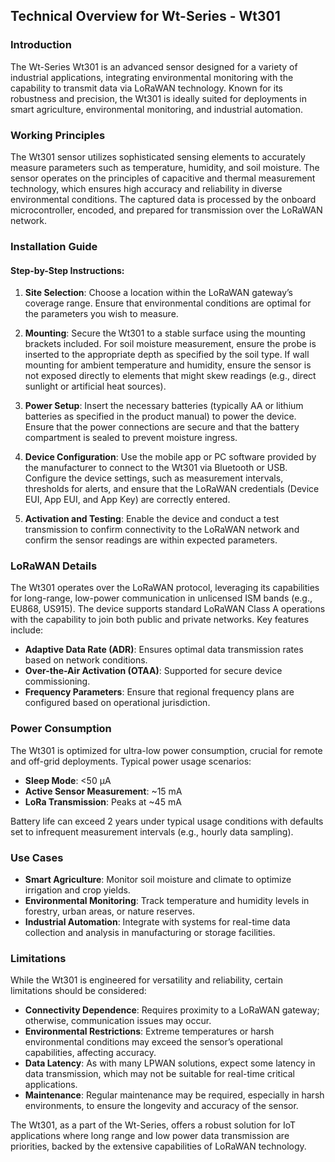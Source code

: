## Technical Overview for Wt-Series - Wt301

### Introduction

The Wt-Series Wt301 is an advanced sensor designed for a variety of industrial applications, integrating environmental monitoring with the capability to transmit data via LoRaWAN technology. Known for its robustness and precision, the Wt301 is ideally suited for deployments in smart agriculture, environmental monitoring, and industrial automation.

### Working Principles

The Wt301 sensor utilizes sophisticated sensing elements to accurately measure parameters such as temperature, humidity, and soil moisture. The sensor operates on the principles of capacitive and thermal measurement technology, which ensures high accuracy and reliability in diverse environmental conditions. The captured data is processed by the onboard microcontroller, encoded, and prepared for transmission over the LoRaWAN network.

### Installation Guide

#### Step-by-Step Instructions:

1. **Site Selection**: Choose a location within the LoRaWAN gateway’s coverage range. Ensure that environmental conditions are optimal for the parameters you wish to measure.
   
2. **Mounting**: Secure the Wt301 to a stable surface using the mounting brackets included. For soil moisture measurement, ensure the probe is inserted to the appropriate depth as specified by the soil type. If wall mounting for ambient temperature and humidity, ensure the sensor is not exposed directly to elements that might skew readings (e.g., direct sunlight or artificial heat sources).

3. **Power Setup**: Insert the necessary batteries (typically AA or lithium batteries as specified in the product manual) to power the device. Ensure that the power connections are secure and that the battery compartment is sealed to prevent moisture ingress.

4. **Device Configuration**: Use the mobile app or PC software provided by the manufacturer to connect to the Wt301 via Bluetooth or USB. Configure the device settings, such as measurement intervals, thresholds for alerts, and ensure that the LoRaWAN credentials (Device EUI, App EUI, and App Key) are correctly entered.

5. **Activation and Testing**: Enable the device and conduct a test transmission to confirm connectivity to the LoRaWAN network and confirm the sensor readings are within expected parameters.

### LoRaWAN Details

The Wt301 operates over the LoRaWAN protocol, leveraging its capabilities for long-range, low-power communication in unlicensed ISM bands (e.g., EU868, US915). The device supports standard LoRaWAN Class A operations with the capability to join both public and private networks. Key features include:

- **Adaptive Data Rate (ADR)**: Ensures optimal data transmission rates based on network conditions.
- **Over-the-Air Activation (OTAA)**: Supported for secure device commissioning.
- **Frequency Parameters**: Ensure that regional frequency plans are configured based on operational jurisdiction.

### Power Consumption

The Wt301 is optimized for ultra-low power consumption, crucial for remote and off-grid deployments. Typical power usage scenarios:

- **Sleep Mode**: <50 µA
- **Active Sensor Measurement**: ~15 mA
- **LoRa Transmission**: Peaks at ~45 mA

Battery life can exceed 2 years under typical usage conditions with defaults set to infrequent measurement intervals (e.g., hourly data sampling).

### Use Cases

- **Smart Agriculture**: Monitor soil moisture and climate to optimize irrigation and crop yields.
- **Environmental Monitoring**: Track temperature and humidity levels in forestry, urban areas, or nature reserves.
- **Industrial Automation**: Integrate with systems for real-time data collection and analysis in manufacturing or storage facilities.

### Limitations

While the Wt301 is engineered for versatility and reliability, certain limitations should be considered:

- **Connectivity Dependence**: Requires proximity to a LoRaWAN gateway; otherwise, communication issues may occur.
- **Environmental Restrictions**: Extreme temperatures or harsh environmental conditions may exceed the sensor’s operational capabilities, affecting accuracy.
- **Data Latency**: As with many LPWAN solutions, expect some latency in data transmission, which may not be suitable for real-time critical applications.
- **Maintenance**: Regular maintenance may be required, especially in harsh environments, to ensure the longevity and accuracy of the sensor.

The Wt301, as a part of the Wt-Series, offers a robust solution for IoT applications where long range and low power data transmission are priorities, backed by the extensive capabilities of LoRaWAN technology.